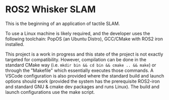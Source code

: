 # ROS2 Whisker SLAM

This is the beginning of an application of tactile SLAM.

To use a Linux machine is likely required, and the developer uses the following toolchain: PopOS (an Ubuntu Distro), GCC/CMake with ROS2 iron installed.

This project is a work in progress and this state of the project is not exactly targeted for compatibility. However, compilation can be done in the standard CMake way (i.e. `mkdir bin && cd bin && cmake .. && make`) or through the "Makefile" which essentially executes those commands. A VSCode configuration is also provided where the standard build and launch options should work (provided the system has the prerequisite ROS2-iron and standard GNU & cmake dev packages and runs Linux). The build and launch configurations use the make script.
